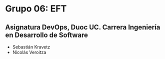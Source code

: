 # Grupo 06: EFT
## Asignatura DevOps, Duoc UC. Carrera Ingeniería en Desarrollo de Software

- Sebastián Kravetz
- Nicolás Veroitza